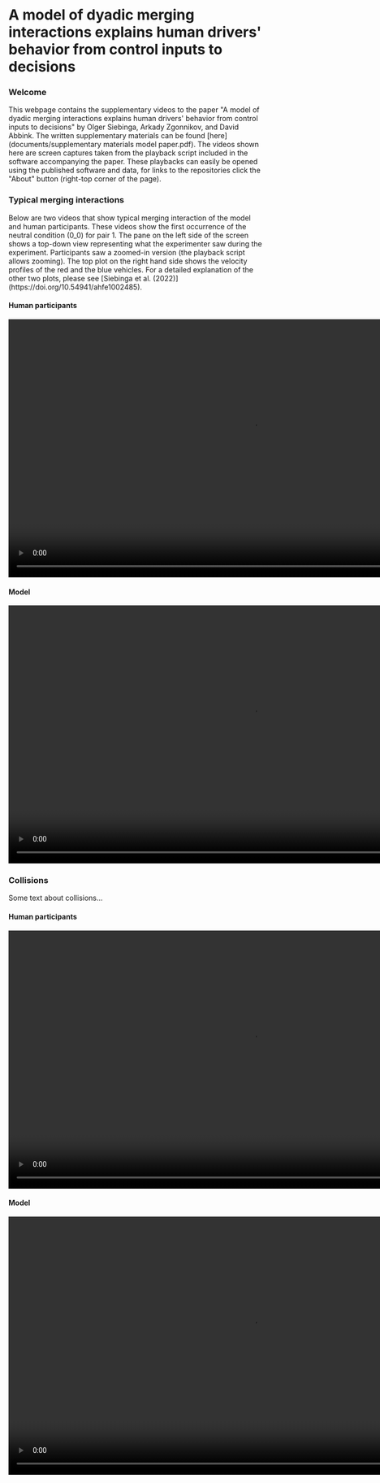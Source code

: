 <h1>A model of dyadic merging interactions explains human drivers' behavior from control inputs to decisions</h1>

<h3>Welcome</h3>

This webpage contains the supplementary videos to the paper "A model of dyadic merging interactions explains human drivers' behavior from control inputs to decisions" by Olger Siebinga, Arkady Zgonnikov, and David Abbink. The written supplementary materials can be found [here](documents/supplementary materials model paper.pdf). The videos shown here are screen captures taken from the playback script included in the software accompanying the paper. These playbacks can easily be opened using the published software and data, for links to the repositories click the "About" button (right-top corner of the page).

<h3>Typical merging interactions</h3>
Below are two videos that show typical merging interaction of the model and human participants. These videos show the first occurrence of the neutral condition (0_0) for pair 1. The pane on the left side of the screen shows a top-down view representing what the experimenter saw during the experiment. Participants saw a zoomed-in version (the playback script allows zooming). The top plot on the right hand side shows the velocity profiles of the red and the blue vehicles. For a detailed explanation of  the other two plots, please see [Siebinga et al. (2022)](https://doi.org/10.54941/ahfe1002485).  

<h4>Human participants</h4>

<video width="960" height="508" controls loop="" muted="">
 <source src="https://github.com/tud-hri/simple-merging-experiment/raw/master/docs/videos/Human_pair_1_condition_0_0.mp4">
</video>

<h4>Model</h4>

<video width="960" height="508" controls loop="" muted="">
 <source src="https://github.com/tud-hri/simple-merging-experiment/raw/master/docs/videos/Model_pair_1_condition_0_0.mp4">
</video>

<h3>Collisions</h3>
Some text about collisions... 

<h4>Human participants</h4>

<video width="960" height="508" controls loop="" muted="">
 <source src="https://github.com/tud-hri/simple-merging-experiment/raw/master/docs/videos/Human_pair_1_condition_-4_-8_collision.mp4">
</video>

<h4>Model</h4>

<video width="960" height="508" controls loop="" muted="">
 <source src="https://github.com/tud-hri/simple-merging-experiment/raw/master/docs/videos/Model_pair_1_condition_2_-8_collision.mp4">
</video>

